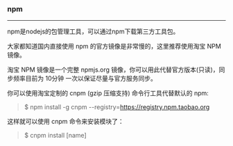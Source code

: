 ### npm 
***
npm是nodejs的包管理工具，可以通过npm下载第三方工具包。 

大家都知道国内直接使用 npm 的官方镜像是非常慢的，这里推荐使用淘宝 NPM 镜像。

淘宝 NPM 镜像是一个完整 npmjs.org 镜像，你可以用此代替官方版本(只读)，同步频率目前为 10分钟 一次以保证尽量与官方服务同步。

你可以使用淘宝定制的 cnpm (gzip 压缩支持) 命令行工具代替默认的 npm:

> $ npm install -g cnpm --registry=https://registry.npm.taobao.org


这样就可以使用 cnpm 命令来安装模块了：

> $ cnpm install [name]
